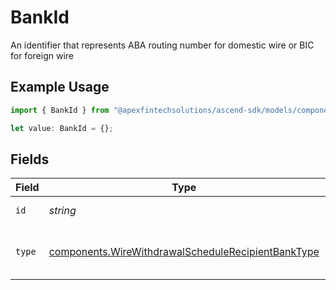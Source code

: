 # BankId

An identifier that represents ABA routing number for domestic wire or BIC for foreign wire

## Example Usage

```typescript
import { BankId } from "@apexfintechsolutions/ascend-sdk/models/components";

let value: BankId = {};
```

## Fields

| Field                                                                                                                    | Type                                                                                                                     | Required                                                                                                                 | Description                                                                                                              | Example                                                                                                                  |
| ------------------------------------------------------------------------------------------------------------------------ | ------------------------------------------------------------------------------------------------------------------------ | ------------------------------------------------------------------------------------------------------------------------ | ------------------------------------------------------------------------------------------------------------------------ | ------------------------------------------------------------------------------------------------------------------------ |
| `id`                                                                                                                     | *string*                                                                                                                 | :heavy_minus_sign:                                                                                                       | The bank identifier                                                                                                      | ABNANL2AXXX                                                                                                              |
| `type`                                                                                                                   | [components.WireWithdrawalScheduleRecipientBankType](../../models/components/wirewithdrawalschedulerecipientbanktype.md) | :heavy_minus_sign:                                                                                                       | The type of bank identifier specified                                                                                    | BIC                                                                                                                      |